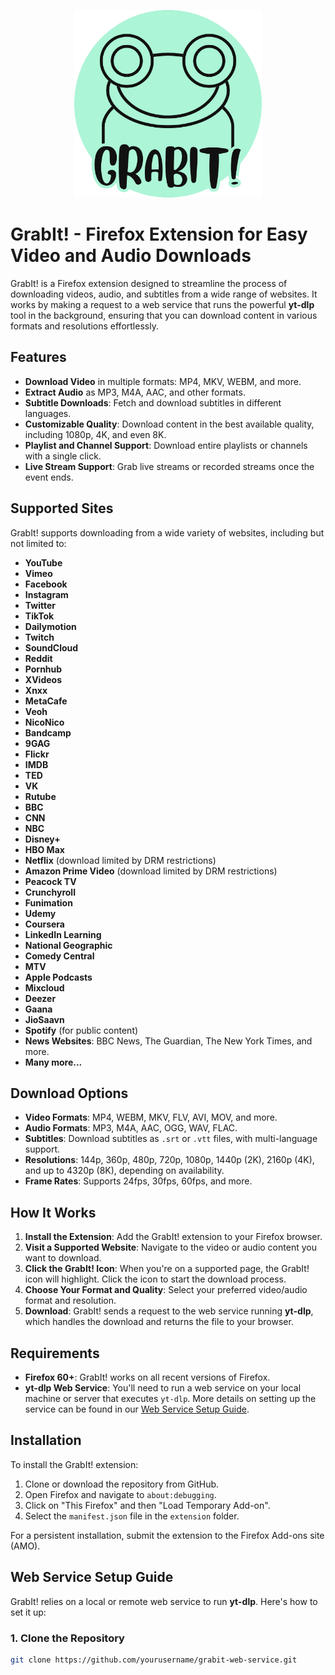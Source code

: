 <p align='center'>
<img width=300 src='images/logo.png'>  
</p>

# GrabIt! - Firefox Extension for Easy Video and Audio Downloads

GrabIt! is a Firefox extension designed to streamline the process of downloading videos, audio, and subtitles from a wide range of websites. It works by making a request to a web service that runs the powerful **yt-dlp** tool in the background, ensuring that you can download content in various formats and resolutions effortlessly.

## Features

- **Download Video** in multiple formats: MP4, MKV, WEBM, and more.
- **Extract Audio** as MP3, M4A, AAC, and other formats.
- **Subtitle Downloads**: Fetch and download subtitles in different languages.
- **Customizable Quality**: Download content in the best available quality, including 1080p, 4K, and even 8K.
- **Playlist and Channel Support**: Download entire playlists or channels with a single click.
- **Live Stream Support**: Grab live streams or recorded streams once the event ends.

## Supported Sites

GrabIt! supports downloading from a wide variety of websites, including but not limited to:

- **YouTube**
- **Vimeo**
- **Facebook**
- **Instagram**
- **Twitter**
- **TikTok**
- **Dailymotion**
- **Twitch**
- **SoundCloud**
- **Reddit**
- **Pornhub**
- **XVideos**
- **Xnxx**
- **MetaCafe**
- **Veoh**
- **NicoNico**
- **Bandcamp**
- **9GAG**
- **Flickr**
- **IMDB**
- **TED**
- **VK**
- **Rutube**
- **BBC**
- **CNN**
- **NBC**
- **Disney+**
- **HBO Max**
- **Netflix** (download limited by DRM restrictions)
- **Amazon Prime Video** (download limited by DRM restrictions)
- **Peacock TV**
- **Crunchyroll**
- **Funimation**
- **Udemy**
- **Coursera**
- **LinkedIn Learning**
- **National Geographic**
- **Comedy Central**
- **MTV**
- **Apple Podcasts**
- **Mixcloud**
- **Deezer**
- **Gaana**
- **JioSaavn**
- **Spotify** (for public content)
- **News Websites**: BBC News, The Guardian, The New York Times, and more.
- **Many more...**

## Download Options

- **Video Formats**: MP4, WEBM, MKV, FLV, AVI, MOV, and more.
- **Audio Formats**: MP3, M4A, AAC, OGG, WAV, FLAC.
- **Subtitles**: Download subtitles as `.srt` or `.vtt` files, with multi-language support.
- **Resolutions**: 144p, 360p, 480p, 720p, 1080p, 1440p (2K), 2160p (4K), and up to 4320p (8K), depending on availability.
- **Frame Rates**: Supports 24fps, 30fps, 60fps, and more.

## How It Works

1. **Install the Extension**: Add the GrabIt! extension to your Firefox browser.
2. **Visit a Supported Website**: Navigate to the video or audio content you want to download.
3. **Click the GrabIt! Icon**: When you're on a supported page, the GrabIt! icon will highlight. Click the icon to start the download process.
4. **Choose Your Format and Quality**: Select your preferred video/audio format and resolution.
5. **Download**: GrabIt! sends a request to the web service running **yt-dlp**, which handles the download and returns the file to your browser.

## Requirements

- **Firefox 60+**: GrabIt! works on all recent versions of Firefox.
- **yt-dlp Web Service**: You'll need to run a web service on your local machine or server that executes `yt-dlp`. More details on setting up the service can be found in our [Web Service Setup Guide](#web-service-setup-guide).

## Installation

To install the GrabIt! extension:

1. Clone or download the repository from GitHub.
2. Open Firefox and navigate to `about:debugging`.
3. Click on "This Firefox" and then "Load Temporary Add-on".
4. Select the `manifest.json` file in the `extension` folder.

For a persistent installation, submit the extension to the Firefox Add-ons site (AMO).

## Web Service Setup Guide

GrabIt! relies on a local or remote web service to run **yt-dlp**. Here's how to set it up:

### 1. Clone the Repository

```bash
git clone https://github.com/yourusername/grabit-web-service.git
